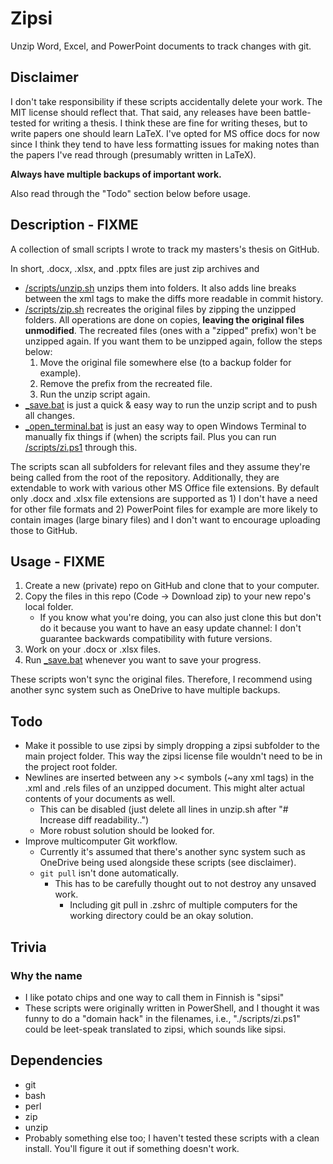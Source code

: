 # Zipsi

Unzip Word, Excel, and PowerPoint documents to track changes with git.

## Disclaimer

I don't take responsibility if these scripts accidentally delete your work. The MIT license should reflect that. That said, any releases have been battle-tested for writing a thesis. I think these are fine for writing theses, but to write papers one should learn LaTeX. I've opted for MS office docs for now since I think they tend to have less formatting issues for making notes than the papers I've read through (presumably written in LaTeX).

**Always have multiple backups of important work.**

Also read through the "Todo" section below before usage.

## Description - FIXME

A collection of small scripts I wrote to track my masters's thesis on GitHub.

In short, .docx, .xlsx, and .pptx files are just zip archives and
- [/scripts/unzip.sh](/scripts/unzip.sh) unzips them into folders. It also adds line breaks between the xml tags to make the diffs more readable in commit history.
- [/scripts/zip.sh](/scripts/zip.sh) recreates the original files by zipping the unzipped folders. All operations are done on copies, **leaving the original files unmodified**. The recreated files (ones with a "zipped" prefix) won't be unzipped again. If you want them to be unzipped again, follow the steps below:
    1. Move the original file somewhere else (to a backup folder for example).
    2. Remove the prefix from the recreated file.
    3. Run the unzip script again.
- [_save.bat](_save.bat) is just a quick & easy way to run the unzip script and to push all changes.
- [_open_terminal.bat](_open_terminal.bat) is just an easy way to open Windows Terminal to manually fix things if (when) the scripts fail. Plus you can run [/scripts/zi.ps1](/scripts/zi.ps1) through this.

The scripts scan all subfolders for relevant files and they assume they're being called from the root of the repository. Additionally, they are extendable to work with various other MS Office file extensions. By default only .docx and .xlsx file extensions are supported as 1) I don't have a need for other file formats and 2) PowerPoint files for example are more likely to contain images (large binary files) and I don't want to encourage uploading those to GitHub.

## Usage - FIXME
1. Create a new (private) repo on GitHub and clone that to your computer.
2. Copy the files in this repo (Code -> Download zip) to your new repo's local folder.
    - If you know what you're doing, you can also just clone this but don't do it because you want to have an easy update channel: I don't guarantee backwards compatibility with future versions.
3. Work on your .docx or .xlsx files.
4. Run [_save.bat](_save.bat) whenever you want to save your progress.

These scripts won't sync the original files. Therefore, I recommend using another sync system such as OneDrive to have multiple backups.

## Todo
- Make it possible to use zipsi by simply dropping a zipsi subfolder to the main project folder. This way the zipsi license file wouldn't need to be in the project root folder.
- Newlines are inserted between any >< symbols (~any xml tags) in the .xml and .rels files of an unzipped document. This might alter actual contents of your documents as well.
    - This can be disabled (just delete all lines in unzip.sh after "# Increase diff readability..")
    - More robust solution should be looked for.
- Improve multicomputer Git workflow.
    - Currently it's assumed that there's another sync system such as OneDrive being used alongside these scripts (see disclaimer).
    - `git pull` isn't done automatically.
        - This has to be carefully thought out to not destroy any unsaved work.
            - Including git pull in .zshrc of multiple computers for the working directory could be an okay solution.

## Trivia
### Why the name
* I like potato chips and one way to call them in Finnish is "sipsi"
* These scripts were originally written in PowerShell, and I thought it was funny to do a "domain hack" in the filenames, i.e., "./scripts/zi.ps1" could be leet-speak translated to zipsi, which sounds like sipsi.

## Dependencies
- git
- bash
- perl
- zip
- unzip
- Probably something else too; I haven't tested these scripts with a clean install. You'll figure it out if something doesn't work.
